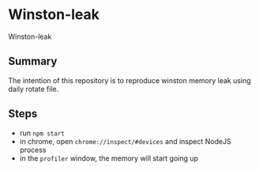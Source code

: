 # Winston-leak

Winston-leak

## Summary

The intention of this repository is to reproduce winston memory leak using daily rotate file.

## Steps

- run `npm start`
- in chrome, open `chrome://inspect/#devices` and inspect NodeJS process
- in the `profiler` window, the memory will start going up

